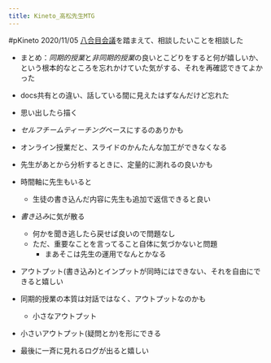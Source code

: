 ```yaml
---
title: Kineto_高松先生MTG
---
```


\#pKineto
2020/11/05
[八合目会議](%E5%85%AB%E5%90%88%E7%9B%AE%E4%BC%9A%E8%AD%B0.md)を踏まえて、相談したいことを相談した

* まとめ：*同期的授業*と*非同期的授業*の良いとこどりをすると何が嬉しいか、という根本的なところを忘れかけていた気がする、それを再確認できてよかった

* docs共有との違い、話している間に見えたはずなんだけど忘れた

* 思い出したら描く

* *セルフチームティーチング*ベースにするのありかも

* オンライン授業だと、スライドのかんたんな加工ができなくなる

* 先生があとから分析するときに、定量的に測れるの良いかも

* 時間軸に先生もいると
  
  * 生徒の書き込んだ内容に先生も追加で返信できると良い
* *書き込み*に気が散る
  
  * 何かを聞き逃したら戻せば良いので問題なし
  * ただ、重要なことを言ってること自体に気づかないと問題
    * まあそこは先生の運用でなんとかなる
* アウトプット(書き込み)とインプットが同時にはできない、それを自由にできると嬉しい

* 同期的授業の本質は対話ではなく、アウトプットなのかも
  
  * 小さなアウトプット
* 小さいアウトプット(疑問とか)を形にできる

* 最後に一斉に見れるログが出ると嬉しい
